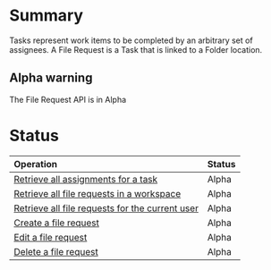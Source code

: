 # Summary
Tasks represent work items to be completed by an arbitrary set of assignees. A File Request is a Task that is linked to a Folder location.

## Alpha warning ##
The File Request API is in Alpha


# Status #
| **Operation**                                                   | **Status** |
|:----------------------------------------------------------------|:-----------|
| [Retrieve all assignments for a task](#retrieve-a-file-request)             | Alpha      |
| [Retrieve all file requests in a workspace](#retrieve-all-file-requests-in-a-workspace) | Alpha |
| [Retrieve all file requests for the current user](#retrieve-all-file-requests-for-the-current-user) | Alpha |
| [Create a file request](#create-a-file-request)                 | Alpha      |
| [Edit a file request](#edit-a-file-request)                     | Alpha      |
| [Delete a file request](#delete-a-file-request)                 | Alpha      |